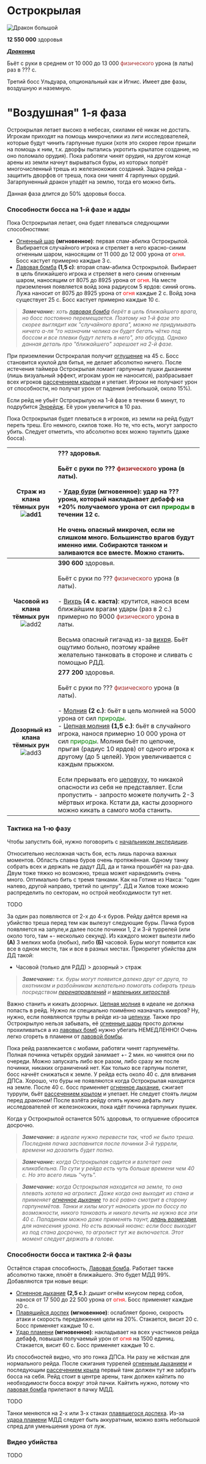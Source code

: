 # Острокрылая #

![Дракон большой](/img/острокрылая/1_Острокрылая.jpg)

**12 550 000** здоровья

<em><u><b>Драконид</b></u></em>

Бьёт с руки в среднем от 10 000 до 13 000 <span style = "color:brown"> физического </span> урона (в латы) раз в ??? с.

Третий босс Ульдуара, опциональный как и Игнис. Имеет две фазы, воздушную и наземную.

# "Воздушная" 1-я фаза #

Острокрылая летает высоко в небесах, скилами её никак не достать. Игрокам приходят на помощь микрочелики из лиги исследователей, которые будут чинить гарпунные пушки (хотя это скорее герои пришли на помощь к ним, т.к. дворфы пытались укротить крылатое создание, но оно поломало орудия). Пока работяги чинят орудия, на другом конце арены из земли начнут вырываться буры, из которых попрёт многочисленный трешь из железнокожих созданий. Задача рейда - защитить дворфов от треша, пока они чинят 4 гарпунных орудий. Загарпуненный дракон упадёт на землю, тогда его можно бить. 

Данная фаза длится до 50% здоровья босса.

### Способности босса на 1-й фазе и адды ###

Пока Острокрылая летает, она будет плеваться следующими способностями:

 - [Огненный шар](https://www.wowhead.com/wotlk/ru/spell=63815) **(мгновенное)**: первая спам-абилка Острокрылой. Выбирается случайного игрока и стреляет в него красно-синим огненным шаром, наносящим от 11 000 до 12 000 урона от <span style="color:red">огня</span>. Босс кастует примерно каждые 3 с.
 - [Лавовая бомба](https://www.wowhead.com/wotlk/ru/spell=64733) **(1,5 с)**: вторая спам-абилка Острокрылой. Выбирает в цель ближайшего игрока и стреляет в него синим огненным шаром, наносящим от 8075 до 8925 урона от <span style="color:red">огня</span>. На месте приземления появляется войд зона радиусом 5 ярдов: синий огонь. Лужа наносит от 8075 до 8925 урона от <span style="color:red">огня</span> каждые 2 с. Войд зона существует 25 с. Босс кастует примерно каждые 10 с. 

>***Замечание:** хоть [лавовая бомба](https://www.wowhead.com/wotlk/ru/spell=64733) берёт в цель ближайшего врага, но босс постоянно перемещается. Поэтому на 1-й фазе это скорее выглядит как "случайного врага", можно не придумывать ничего а-ля "го назначим челика он будет бегать чётко под боссом и все плевки будут лететь в него", это абсурд. Однако данная деталь про "ближайшего" зарешает на 2-й фазе.*

При приземлении Острокралая получит [оглушение](https://www.wowhead.com/ru/spell=62794) на 45 с. Босс становится куклой для битья, не делает абсолютно ничего. После истечения таймера Острокрылая ломает гарпунные пушки дыханием (лишь визуальный эффект, игрокам урон не наносится), разбрасывает всех игроков [рассечением крылом](https://www.wowhead.com/wotlk/ru/spell=62666) и улетает. Игроки не получают урон от способности, но получат урон от падения (небольшой, около 15%).

Если рейд не убьёт Острокрылую на 1-й фазе в течении 6 минут, то подрубится [Энрейдж](https://www.wowhead.com/wotlk/ru/spell=47008). Её урон увеличится в 10 раз.

Пока Острокрылая будет плеваться в игроков, из земли на рейд будут переть треш. Его немного, скилов тоже. Но те, что есть, могут запросто убить. Следует отметить, что абсолютно всех можно таунтить (даже босса).

|**Страж из клана тёмных рун**<br/> ![add1](/img/острокрылая/2_страж-из-клана-темных-рун.jpg)| **???** здоровья. <br/><br/> Бьёт с руки по ??? <span style = "color:brown"> физического </span> урона (в латы). <br/><br/> - [Удар бури](https://www.wowhead.com/wotlk/ru/spell=64757) **(мгновенное)**: удар на ??? урона, который накладывает дебафф на +20% получаемого урона от сил <span style = "color:green">природы</span> в течении 12 с. <br/><br/> Не очень опасный микрочел, если не слишком много. Большинство врагов будут именно ими. Собираются танком и заливаются все вместе. Можно станить.|
|:---:|:---|
|**Часовой из клана тёмных рун**<br/> ![add2](/img/острокрылая/3_часовой.png)| **390 600** здоровья. <br/><br/> Бьёт с руки по ??? <span style = "color:brown"> физического </span> урона (в латы). <br/><br/> - [Вихрь](https://www.wowhead.com/wotlk/ru/spell=63808) **(4 с. каста)**: крутится, нанося всем ближайшим врагам удары (раз в 2 с.) примерно по 9000 <span style = "color:brown"> физического </span> урона в латы. <br/><br/> Весьма опасный гигачад из-за [вихря](https://www.wowhead.com/wotlk/ru/spell=63808). Бьёт ощутимо больно, поэтому крайне желательно танковать в стороне и сливать с помощью РДД.|
|**Дозорный из клана тёмных рун**<br/> ![add3](/img/острокрылая/4_дозорный.png)|**277 200** здоровья. <br/><br/> Бьёт с руки по ??? <span style = "color:brown"> физического </span> урона (в латы). <br/><br/> - [Молния](https://www.wowhead.com/wotlk/ru/spell=63809) **(2 с.)**: бьёт в цель молнией на 5000 урона от сил <span style = "color:green">природы</span>. <br/> - [Цепная молния](https://www.wowhead.com/wotlk/ru/spell=64759) **(1,5 с.)**: бьёт в случайного игрока, нанося примерно 10 000 урона от сил <span style = "color:green">природы</span>. Молния бьёт по цепочке, прыгая (радиус 10 ярдов) от одного игрока к другому (до 5 целей). Урон увеличивается с каждым прыжком. <br/><br/> Если прерывать его [цеповуху](https://www.wowhead.com/wotlk/ru/spell=64759), то никакой опасности из себя не представляет. Если пропустить - запросто можете получить 2-3 мёртвых игрока. Кстати да, касты дозорного можно кикать а самого моба станить.|

### Тактика на 1-ю фазу ###

Чтобы запустить бой, нужно поговорить с [начальником экспедиции](https://www.wowhead.com/ru/npc=33210).

Относительно несложная часть боя, есть лишь парочка важных моментов. Область спавна буров очень протяжённая. Одному танку собрать всех и держать не дадут ДД, да и танка прошибёт на раз-два. Двум тоже тяжко но возможно, треша может нарандомить очень много. Оптимально бить с тремя танками. Как на Готике из Накса: "один налево, другой направо, третий по центру". ДД и Хилов тоже можно распределить по секторам, но острой необходимости тут нет. 

TODO

За один раз появляются от 2-х до 4-х буров. Рейду даётся время на убийство треша перед тем как вылезут следующие буры. Пачка буров появляется на запуле,и далее после починки 1, 2 и 3-й туррелей (или около того, там +- несколько секунд). Из каждого может вылезти либо **(А)** 3 мелких моба (любых), либо **(Б)** часовой. Буры могут появится как все в одном месте, так и все в разных местах. Приоритет убийства для ДД такой:

 - Часовой (только для РДД) > дозорный > страж

>***Замечание:** т.к. буры могут появится далеко друг от друга, то охотникам и разбойникам желательно помогать собирать трешь посредством [перенаправлений](https://www.wowhead.com/wotlk/ru/spell=34477) и [маленьких хитростей](https://www.wowhead.com/wotlk/ru/spell=57934).*

Важно станить и кикать дозорных. [Цепная молния](https://www.wowhead.com/wotlk/ru/spell=64759) в идеале не должна попасть в рейд. Нужно ли специально поимённо назначать кикеров? Ну, нужно, если появляются трупы в рейде из-за [цепнухи](https://www.wowhead.com/wotlk/ru/spell=64759). Также про Острокрылую нельзя забывать, её [огненные шары](https://www.wowhead.com/wotlk/ru/spell=63815) просто должны прохиливаться а из [лавовых бомб](https://www.wowhead.com/wotlk/ru/spell=64733) нужно убегать НЕМЕДЛЕННО! Очень легко сгореть в пламени от [лавовой бомбы](https://www.wowhead.com/wotlk/ru/spell=64733).

Пока рейд развлекается с мобами, работяги чинят гарпунемёты. Полная починка четырёх орудий занимает +- 2 мин. но чинятся они по очереди. Можно запускать либо все разом, либо сразу же после починки, никаких ограничений нет. Как только все гарпуны полетят, босс начнёт снижаться к земле. У рейда есть около 40 с. для вливания ДПСа. Хорошо, что буры не появляются когда Острокрылая находится на земле. После 40 с. босс применяет [огненное дыхание](https://www.wowhead.com/wotlk/ru/spell=63317), сжигает туррули, бьёт [рассечением крылом](https://www.wowhead.com/wotlk/ru/spell=62666) и улетает. Не следует стоять лицом перед драконом! После взлёта рейду опять нужно дефать лигу исследователей от железнокожих, пока идёт починка гарпуньих пушек.

Когда у Острокрылой останется 50% здоровья, то оглушение сбросится досрочно.

>***Замечание:** в идеале нужно перевести так, чтоб не было треша. Последняя пачка заспавнится после починки 3-й туррели, времени на дозалить будет полно.*

>***Замечание:** когда Острокрылая садится и взлетает она кликабельна. По сути у рейда есть чуть больше времени чем 40 с. Но это всего лишь "чуть".*

>***Замечание:** когда Острокрылая находится на земле, то она плевать хотела на агролист. Даже когда она выходит из стана и применяет [огненное дыхание](https://www.wowhead.com/wotlk/ru/spell=63317) то всё равно смотрит в сторону гарпунемётов. Танки и хилы могут наносить урон по боссу по возможности, никого танковать и никого лечить не нужно все эти 40 с. Паладинам можно даже применять таунт, [длань возмездия](https://www.wowhead.com/wotlk/ru/spell=62124), для нанесения урона. Но есть важный нюанс: если босс выходит из под стана досрочно, то агролист тут же включается. Этот момент следует держать в голове.*

### Способности босса и тактика 2-й фазы ###

Остаётся старая способность, [Лавовая бомба](https://www.wowhead.com/wotlk/ru/spell=64733). Работает также абсолютно также, плюёт в ближайшего. Это будет МДД 99%. Добавляются три новые вещи:

 - [Огненное дыхание](https://www.wowhead.com/wotlk/ru/spell=64021) **(2,5 с.)**: дышит огнём конусом перед собоя, нанося от 17 500 до 22 500 урона от <span style="color:red">огня</span>. Босс применяет каждые 20 с.
 - [Плавящийся доспех](https://www.wowhead.com/wotlk/ru/spell=64771) **(мгновенное)**: ослабляет броню, скорость атаки и скорость передвижения цели на 20%. Стакается, висит 20 с. Босс применяет каждые 10 с.
 - [Удар пламени](https://www.wowhead.com/wotlk/ru/spell=64023) **(мгновенное)**: накладывает на всех участников рейда дебафф, повышая получаемый урон от <span style="color:red">огня</span> на 1500 единиц. Стакается, висит 60 с. Босс применяет каждые 10 с.

Из способностей видно, что это гонка ДПСа. Ни разу не жёсткая для нормального рейда. После сжигания туррелей [огненным дыханием](https://www.wowhead.com/wotlk/ru/spell=64021) и последующим [рассечением крыла](https://www.wowhead.com/wotlk/ru/spell=62666) первый танк должен тут же забрать босса на себя. Рейд стоит в центре арены, танк должен кайтить по необходимости босса вокруг этой пачки. Кайтить нужно, потому что [лавовая бомба](https://www.wowhead.com/wotlk/ru/spell=64733) прилетают в пачку МДД. 

TODO

Танки меняются на 2-х или 3-х стаках [плавящегося доспеха](https://www.wowhead.com/wotlk/ru/spell=64771). Из-за [удара пламени](https://www.wowhead.com/wotlk/ru/spell=64023) МДД следует быть аккуратным, можно взять небольшой спред для уменьшения урона от луж.

### Видео убийства ###

TODO
